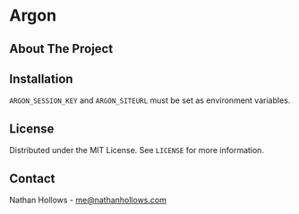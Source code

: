 # Argon

<!-- ABOUT THE PROJECT -->
## About The Project

## Installation

`ARGON_SESSION_KEY` and `ARGON_SITEURL` must be set as environment variables.

<!-- LICENSE -->
## License

Distributed under the MIT License. See `LICENSE` for more information.

<!-- CONTACT -->
## Contact

Nathan Hollows - me@nathanhollows.com
